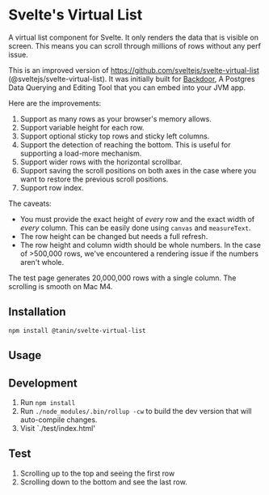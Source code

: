 Svelte's Virtual List
=======================

A virtual list component for Svelte. It only renders the data that is visible on screen. This means you can scroll
through millions of rows without any perf issue.

This is an improved version of https://github.com/sveltejs/svelte-virtual-list (@sveltejs/svelte-virtual-list). It was
initially built for [Backdoor](https://github.com/tanin47/backdoor), A Postgres Data Querying and Editing Tool that you 
can embed into your JVM app.

Here are the improvements:

1. Support as many rows as your browser's memory allows.
2. Support variable height for each row.
3. Support optional sticky top rows and sticky left columns.
4. Support the detection of reaching the bottom. This is useful for supporting a load-more mechanism.
5. Support wider rows with the horizontal scrollbar.
6. Support saving the scroll positions on both axes in the case where you want to restore the previous scroll positions.
7. Support row index.

The caveats:
* You must provide the exact height of *every* row and the exact width of *every* column. This can be easily done using `canvas` and `measureText`.
* The row height can be changed but needs a full refresh.
* The row height and column width should be whole numbers. In the case of >500,000 rows, we've encountered a rendering issue if the numbers aren't whole.

The test page generates 20,000,000 rows with a single column. The scrolling is smooth on Mac M4.

Installation
-------------

`npm install @tanin/svelte-virtual-list`

Usage
------


Development
------------

1. Run `npm install`
2. Run `./node_modules/.bin/rollup -cw` to build the dev version that will auto-compile changes.
3. Visit `./test/index.html'

Test
-----

1. Scrolling up to the top and seeing the first row
2. Scrolling down to the bottom and see the last row.
